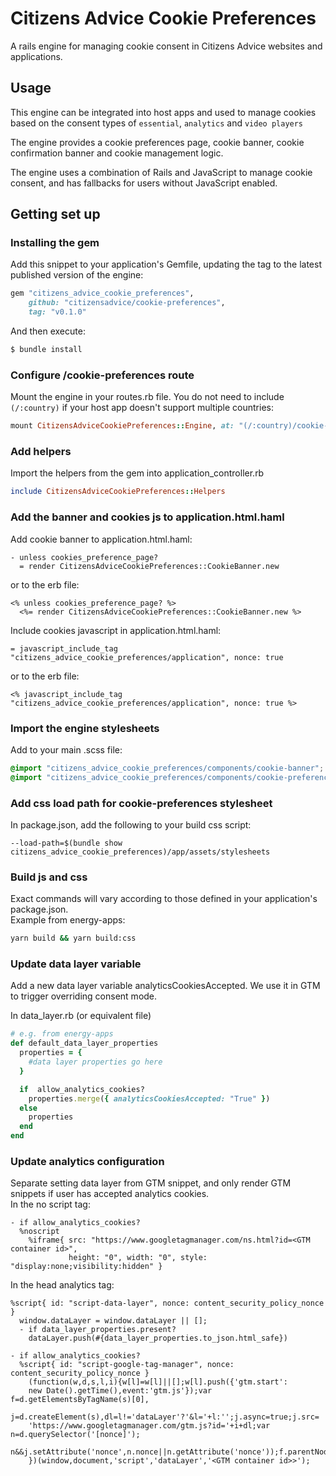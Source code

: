 # Citizens Advice Cookie Preferences

A rails engine for managing cookie consent in Citizens Advice websites and applications.

## Usage

This engine can be integrated into host apps and used to manage cookies
based on the consent types of `essential`, `analytics` and `video players`

The engine provides a cookie preferences page, cookie banner, cookie confirmation
banner and cookie management logic.

The engine uses a combination of Rails and JavaScript to manage cookie consent,
and has fallbacks for users without JavaScript enabled.

## Getting set up

### Installing the gem

Add this snippet to your application's Gemfile, updating the tag to the latest published
version of the engine:

```ruby
gem "citizens_advice_cookie_preferences",
    github: "citizensadvice/cookie-preferences",
    tag: "v0.1.0"
```

And then execute:

```bash
$ bundle install
```

### Configure /cookie-preferences route

Mount the engine in your routes.rb file. You do not need to include `(/:country)` if your
host app doesn't support multiple countries:

```ruby
mount CitizensAdviceCookiePreferences::Engine, at: "(/:country)/cookie-preferences"
```

### Add helpers

Import the helpers from the gem into application_controller.rb

```ruby
include CitizensAdviceCookiePreferences::Helpers
```

### Add the banner and cookies js to application.html.haml

Add cookie banner to application.html.haml:

```haml
- unless cookies_preference_page?
  = render CitizensAdviceCookiePreferences::CookieBanner.new
```

or to the erb file:

```erb
<% unless cookies_preference_page? %>
  <%= render CitizensAdviceCookiePreferences::CookieBanner.new %>
```

Include cookies javascript in application.html.haml:

```haml
= javascript_include_tag "citizens_advice_cookie_preferences/application", nonce: true
```

or to the erb file:

```erb
<% javascript_include_tag "citizens_advice_cookie_preferences/application", nonce: true %>
```

### Import the engine stylesheets

Add to your main .scss file:

```scss
@import "citizens_advice_cookie_preferences/components/cookie-banner";
@import "citizens_advice_cookie_preferences/components/cookie-preferences";
```

### Add css load path for cookie-preferences stylesheet

In package.json, add the following to your build css script:

```
--load-path=$(bundle show citizens_advice_cookie_preferences)/app/assets/stylesheets
```

### Build js and css

Exact commands will vary according to those defined in your application's package.json.  
Example from energy-apps:

```bash
yarn build && yarn build:css
```

### Update data layer variable

Add a new data layer variable analyticsCookiesAccepted. We use it in GTM to trigger overriding consent mode.

In data_layer.rb (or equivalent file)

```ruby
# e.g. from energy-apps
def default_data_layer_properties
  properties = {
    #data layer properties go here
  }

  if  allow_analytics_cookies?
    properties.merge({ analyticsCookiesAccepted: "True" })
  else
    properties
  end
end
```

### Update analytics configuration

Separate setting data layer from GTM snippet, and only render GTM snippets if user has accepted analytics cookies.  
In the no script tag:

```haml
- if allow_analytics_cookies?
  %noscript
    %iframe{ src: "https://www.googletagmanager.com/ns.html?id=<GTM container id>",
             height: "0", width: "0", style: "display:none;visibility:hidden" }
```

In the head analytics tag:

```haml
%script{ id: "script-data-layer", nonce: content_security_policy_nonce }
  window.dataLayer = window.dataLayer || [];
  - if data_layer_properties.present?
    dataLayer.push(#{data_layer_properties.to_json.html_safe})

- if allow_analytics_cookies?
  %script{ id: "script-google-tag-manager", nonce: content_security_policy_nonce }
    (function(w,d,s,l,i){w[l]=w[l]||[];w[l].push({'gtm.start':
    new Date().getTime(),event:'gtm.js'});var f=d.getElementsByTagName(s)[0],
    j=d.createElement(s),dl=l!='dataLayer'?'&l='+l:'';j.async=true;j.src=
    'https://www.googletagmanager.com/gtm.js?id='+i+dl;var n=d.querySelector('[nonce]');
    n&&j.setAttribute('nonce',n.nonce||n.getAttribute('nonce'));f.parentNode.insertBefore(j,f);
    })(window,document,'script','dataLayer','<GTM container id>>');
```
